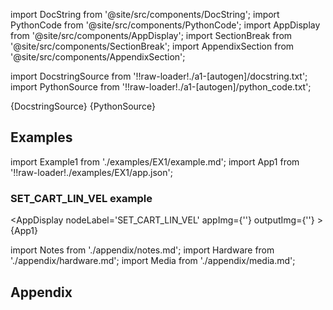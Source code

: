 
[//]: # (Custom component imports)

import DocString from '@site/src/components/DocString';
import PythonCode from '@site/src/components/PythonCode';
import AppDisplay from '@site/src/components/AppDisplay';
import SectionBreak from '@site/src/components/SectionBreak';
import AppendixSection from '@site/src/components/AppendixSection';

[//]: # (Docstring)

import DocstringSource from '!!raw-loader!./a1-[autogen]/docstring.txt';
import PythonSource from '!!raw-loader!./a1-[autogen]/python_code.txt';

<DocString>{DocstringSource}</DocString>
<PythonCode GLink='IO/ROBOTICS/ARMS/MECADEMIC/SET_CART_LIN_VEL/SET_CART_LIN_VEL.py'>{PythonSource}</PythonCode>

<SectionBreak />

    

[//]: # (Examples)

## Examples

import Example1 from './examples/EX1/example.md';
import App1 from '!!raw-loader!./examples/EX1/app.json';

### SET_CART_LIN_VEL example

<AppDisplay
    nodeLabel='SET_CART_LIN_VEL'
    appImg={''}
    outputImg={''}
    >
    {App1}
</AppDisplay>

<Example1 />

<SectionBreak />
  
    

[//]: # (Appendix)

import Notes from './appendix/notes.md';
import Hardware from './appendix/hardware.md';
import Media from './appendix/media.md';

## Appendix

<AppendixSection index={0} folderPath='nodes/IO/ROBOTICS/ARMS/MECADEMIC/SET_CART_LIN_VEL/appendix/'><Notes /></AppendixSection>
<AppendixSection index={1} folderPath='nodes/IO/ROBOTICS/ARMS/MECADEMIC/SET_CART_LIN_VEL/appendix/'><Hardware /></AppendixSection>
<AppendixSection index={2} folderPath='nodes/IO/ROBOTICS/ARMS/MECADEMIC/SET_CART_LIN_VEL/appendix/'><Media /></AppendixSection>


